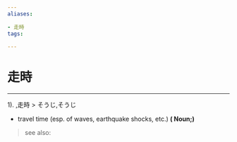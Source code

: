 ```yaml
---
aliases:
    
- 走時
tags:
    
---
```


# 走時
---
1).
,走時 > そうじ,そうじ

- travel time (esp. of waves, earthquake shocks, etc.)
**( Noun;)**
> see also: 
            